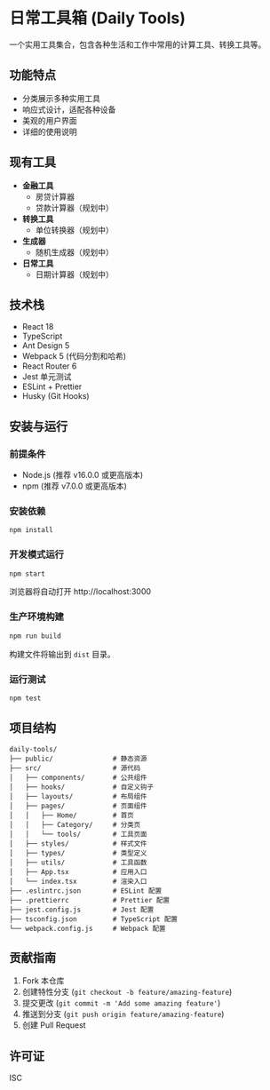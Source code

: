 # 日常工具箱 (Daily Tools)

一个实用工具集合，包含各种生活和工作中常用的计算工具、转换工具等。

## 功能特点

- 分类展示多种实用工具
- 响应式设计，适配各种设备
- 美观的用户界面
- 详细的使用说明

## 现有工具

- **金融工具**
  - 房贷计算器
  - 贷款计算器（规划中）
- **转换工具**
  - 单位转换器（规划中）
- **生成器**
  - 随机生成器（规划中）
- **日常工具**
  - 日期计算器（规划中）

## 技术栈

- React 18
- TypeScript
- Ant Design 5
- Webpack 5 (代码分割和哈希)
- React Router 6
- Jest 单元测试
- ESLint + Prettier
- Husky (Git Hooks)

## 安装与运行

### 前提条件

- Node.js (推荐 v16.0.0 或更高版本)
- npm (推荐 v7.0.0 或更高版本)

### 安装依赖

```bash
npm install
```

### 开发模式运行

```bash
npm start
```

浏览器将自动打开 http://localhost:3000

### 生产环境构建

```bash
npm run build
```

构建文件将输出到 `dist` 目录。

### 运行测试

```bash
npm test
```

## 项目结构

```
daily-tools/
├── public/               # 静态资源
├── src/                  # 源代码
│   ├── components/       # 公共组件
│   ├── hooks/            # 自定义钩子
│   ├── layouts/          # 布局组件
│   ├── pages/            # 页面组件
│   │   ├── Home/         # 首页
│   │   ├── Category/     # 分类页
│   │   └── tools/        # 工具页面
│   ├── styles/           # 样式文件
│   ├── types/            # 类型定义
│   ├── utils/            # 工具函数
│   ├── App.tsx           # 应用入口
│   └── index.tsx         # 渲染入口
├── .eslintrc.json        # ESLint 配置
├── .prettierrc           # Prettier 配置
├── jest.config.js        # Jest 配置
├── tsconfig.json         # TypeScript 配置
└── webpack.config.js     # Webpack 配置
```

## 贡献指南

1. Fork 本仓库
2. 创建特性分支 (`git checkout -b feature/amazing-feature`)
3. 提交更改 (`git commit -m 'Add some amazing feature'`)
4. 推送到分支 (`git push origin feature/amazing-feature`)
5. 创建 Pull Request

## 许可证

ISC 